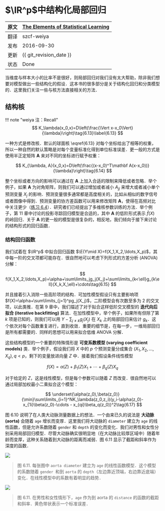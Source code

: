 # $\IR^p$中结构化局部回归

| 原文   | [The Elements of Statistical Learning](https://esl.hohoweiya.xyz/book/The%20Elements%20of%20Statistical%20Learning.pdf#page=220) |
| ---- | ---------------------------------------- |
| 翻译   | szcf-weiya                               |
| 发布 | 2016-09-30 |
| 更新|{{ git_revision_date }}|
| 状态| Done|


当维度与样本大小的比率不是很好，则局部回归对我们没有太大帮助，除非我们想要对模型做出一些结构化的假设．这本书的很多部分是关于结构化回归和分类模型的．这里我们关注一些与核方法直接相关的方法．

## 结构核

!!! note "weiya 注：Recall"
    $$
    K_\lambda(x_0,x)=D\left(\frac{\Vert x-x_0\Vert}{\lambda}\right)\tag{6.13}\label{6.13}
    $$

一种方式是修改核．默认的球面核 \eqref{6.13} 对每个坐标给出了相等的权重，所以一种自然的默认策略是对每个变量标准化得到单位标准误差．更一般的方式是使用半正定矩阵 $\mathbf A$ 来对不同的坐标进行赋予权重：

$$
K_{\lambda, A}(x_0,x)=D\left(\frac{(x-x_0)^T\mathbf A(x-x_0))}{\lambda}\right)\tag{6.14}
$$

整个坐标或者方向的影响可以通过在 $\mathbf A$ 上加入合适的限制来降低或者忽略．举个例子，如果 $\mathbf A$ 为对角矩阵，则我们可以通过增加或者减小 $A_{jj}$ 来增大或者减小单个预测变量 $X_j$ 的影响．预测变量很多通常都是高度相关的，比如从相似的数字信号或者图像中得到．预测变量的协方差函数可以用来修改矩阵 $\mathbf A$，使得在高频对比中关注更少（[练习 6.4](https://github.com/szcf-weiya/ESL-CN/issues/196)）．研究者们已经提出了多维核参数训练的方法．举个例子，第 11 章中讨论的投影寻踪回归模型是合适的，其中 $\mathbf A$ 的低阶形式表示 $\hat f(X)$ 的岭回归．关于 $\mathbf A$ 的更一般的模型是很复杂的，相反地，我们倾向于接下来讨论的结构形式的回归函数．

### 结构回归函数

我们试着在 $\IR^p$ 中拟合回归函数 $\E(Y\mid X)=f(X_1,X_2,\ldots,X_p)$，其中每一阶的交叉项都可能存在．很自然地可以考虑下列形式的方差分析 (ANOVA) 分解：

$$
f(X_1,X_2,\ldots,X_p)=\alpha+\sum\limits_jg_j(X_j)+\sum\limits_{k<\ell}g_{k\ell}(X_k,X_\ell)+\cdots\tag{6.15}
$$

并且接着引入消除一些高阶项的结构．可加性模型假设只有主要影响项 $f(X)=\alpha+\sum\limits_{j=1}^pg_j(X_j)$，二阶模型会有次数至多为 2 的交叉项，以此类推．在第 9 章中，我们描述了对于拟合这样低阶交叉模型的 **迭代向后拟合 (iterative backfitting)** 算法．在加性模型中，举个例子，如果所有但除了第 $k$ 项是已知的，则我们可以用 $Y-\sum_{j\neq k}g_j(X_j)$ 在 $X_k$ 上的局部回归来估计 $g_k$．这个依次对每个函数重复进行，直到收敛．重要的细节是，在每一步，一维局部回归是所有都需要的．同样的思想可以用来拟合低维 ANOVA 分解．

这些结构模型的一个重要的特殊情形是 **可变系数模型 (varying coefficient models)** 类．举个例子，假设我们将 $X$ 中的 $p$ 个预测变量分成集合 $(X_1,X_2,\ldots,X_q),q < p$，剩下的变量放进向量 $Z$ 中．接着我们假设条件线性模型

$$
f(X)=\alpha(Z)+\beta_1(Z)X_1+\cdots+\beta_q(Z)X_q\tag{6.16}
$$

对于给定的 $Z$，这是线性模型，但是每个参数可以随着 $Z$ 而改变．很自然地可以通过局部加权最小二乘拟合这个模型：

$$
\underset{\alpha(z_0),\beta(z_0)}{\min}\sum\limits_{i=1}^NK_\lambda(z_0,z_i)(y_i-\alpha(z_0)-x_{1i}\beta(z_0)-\cdots - x_{qi}\beta_q(z_0))^2\tag{6.17}
$$

图 6.10 说明了在人类大动脉测量数据上的想法．一个由来已久的说法是 **大动脉 (aorta)** 会随着 `age` 增长而变厚．这里我们将大动脉的 `diameter` 建立为 `age` 的线性函数，但是允许系数随着 `gender` 和 `depth` 的变化而变化．我们对男性和女性分别采用局部回归模型．尽管大动脉确实很明显地（在大动脉比较厚区域中）随着年龄而变厚，这种关系随着到大动脉的距离而减弱．图 6.11 显示了截距和斜率作为深度的函数．

![](../img/06/fig6.10.png)

> 图 6.11. 每张图中 `aorta diameter` 建立为 `age` 的线性函数模型．这个模型的系数随着 `gender `和到 `aorta` 的 `depth`（左边靠近顶端，右边靠近底端）变化．在线性模型中的系数有着明显的趋势．

![](../img/06/fig6.11.png)

> 图 6.11. 在男性和女性情形下，`age` 作为到 aorta 的 `distance` 的函数的截距和斜率．黄色带状表示一个标准误差．
